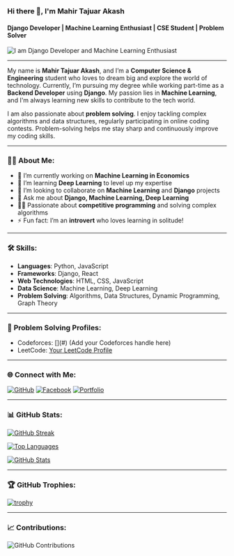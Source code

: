 ### Hi there 👋, I'm Mahir Tajuar Akash
#### Django Developer | Machine Learning Enthusiast | CSE Student | Problem Solver

![I am Django Developer and Machine Learning Enthusiast](https://media.licdn.com/dms/image/v2/D4D16AQEQQ-dTwP6-QQ/profile-displaybackgroundimage-shrink_350_1400/profile-displaybackgroundimage-shrink_350_1400/0/1715582747156?e=1732147200&v=beta&t=2QjlQLEetx54DJSA3xbipg-xC1TFMV1PbVFOe31kyDg)

---

My name is **Mahir Tajuar Akash**, and I’m a **Computer Science & Engineering** student who loves to dream big and explore the world of technology. Currently, I’m pursuing my degree while working part-time as a **Backend Developer** using **Django**. My passion lies in **Machine Learning**, and I'm always learning new skills to contribute to the tech world.

I am also passionate about **problem solving**. I enjoy tackling complex algorithms and data structures, regularly participating in online coding contests. Problem-solving helps me stay sharp and continuously improve my coding skills.

---

### 👨‍💻 **About Me**:
- 🔭 I’m currently working on **Machine Learning in Economics**
- 🌱 I’m learning **Deep Learning** to level up my expertise
- 👯 I’m looking to collaborate on **Machine Learning** and **Django** projects
- 💬 Ask me about **Django, Machine Learning, Deep Learning**
- 👨‍🏫 Passionate about **competitive programming** and solving complex algorithms
- ⚡ Fun fact: I’m an **introvert** who loves learning in solitude!

---

### 🛠 **Skills**:
- **Languages**: Python, JavaScript
- **Frameworks**: Django, React
- **Web Technologies**: HTML, CSS, JavaScript
- **Data Science**: Machine Learning, Deep Learning
- **Problem Solving**: Algorithms, Data Structures, Dynamic Programming, Graph Theory

---

### 🚀 **Problem Solving Profiles**:
- Codeforces: [[](https://codeforces.com/profile/tajuar.akash.pi)](#) (Add your Codeforces handle here)
- LeetCode: [Your LeetCode Profile](#)

---

### 🌐 **Connect with Me**:
[![GitHub](https://img.shields.io/badge/GitHub-%2312100E.svg?style=for-the-badge&logo=github&logoColor=white)](https://github.com/tajuar-akash-hub)
[![Facebook](https://img.shields.io/badge/Facebook-%231877F2.svg?style=for-the-badge&logo=facebook&logoColor=white)](https://www.facebook.com/tajuar.akash.programmer/)
[![Portfolio](https://img.shields.io/badge/Portfolio-%23ff69b4.svg?style=for-the-badge&logo=icloud&logoColor=white)](https://tajuar-akash-hub.github.io/My_portfolio/)

---

### 📊 **GitHub Stats**:
[![GitHub Streak](https://github-readme-streak-stats.herokuapp.com?user=tajuar-akash-hub&theme=highcontrast)](https://github.com/tajuar-akash-hub)

[![Top Languages](https://github-readme-stats.vercel.app/api/top-langs/?username=tajuar-akash-hub&layout=compact&theme=highcontrast)](https://github.com/anuraghazra/github-readme-stats)

[![GitHub Stats](https://github-readme-stats.vercel.app/api?username=tajuar-akash-hub&show_icons=true&theme=highcontrast)](https://github.com/anuraghazra/github-readme-stats)

---

### 🏆 **GitHub Trophies**:
[![trophy](https://github-profile-trophy.vercel.app/?username=tajuar-akash-hub&theme=darkhub)](https://github.com/ryo-ma/github-profile-trophy)

---

### 📈 **Contributions**:
![GitHub Contributions](https://metrics.lecoq.io/tajuar-akash-hub?template=classic&isocalendar=1&languages=1&achievements=1&base=header%3A0%2C%20isocalendar%3A0%2C%20languages%3A0%2C%20achievements%3A0%2C%20activity%3A0%2C%20lines%3A0%2C%20projects%3A0%2C%20repositories%3A0%2C%20stars%3A0%2C%20commits%3A0%2C%20forks%3A0%2C%20prs%3A0%2C%20issues%3A0&isocalendar.duration=full-year)

